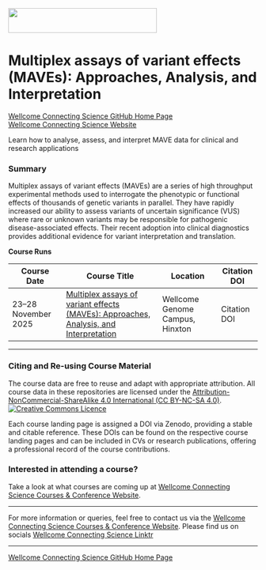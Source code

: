 <img src="https://coursesandconferences.wellcomeconnectingscience.org/wp-content/themes/wcc_courses_and_conferences/dist/assets/svg/logo.svg" width="300" height="50"> 

# Multiplex assays of variant effects (MAVEs): Approaches, Analysis, and Interpretation

[Wellcome Connecting Science GitHub Home Page](https://github.com/WCSCourses) <br /> 
[Wellcome Connecting Science Website](https://coursesandconferences.wellcomeconnectingscience.org/event/multiplex-assays-of-variant-effects-maves-approaches-analysis-and-interpretation-20251123/)

Learn how to analyse, assess, and interpret MAVE data for clinical and research applications 

### Summary

Multiplex assays of variant effects (MAVEs) are a series of high throughput experimental methods used to interrogate the phenotypic or functional effects of thousands of genetic variants in parallel. They have rapidly increased our ability to assess variants of uncertain significance (VUS) where rare or unknown variants may be responsible for pathogenic disease-associated effects. Their recent adoption into clinical diagnostics provides additional evidence for variant interpretation and translation.


**Course Runs**      

| Course Date | Course Title | Location |Citation DOI |
|-------------|--------------|----------|-------------|
| 23–28 November 2025  | [Multiplex assays of variant effects (MAVEs): Approaches, Analysis, and Interpretation]() | Wellcome Genome Campus, Hinxton |Citation DOI |

******

### Citing and Re-using Course Material

The course data are free to reuse and adapt with appropriate attribution. All course data in these repositories are licensed under the <a rel="license" href="https://creativecommons.org/licenses/by-nc-sa/4.0/">Attribution-NonCommercial-ShareAlike 4.0 International (CC BY-NC-SA 4.0)</a>. <a rel="license" href="http://creativecommons.org/licenses/by/4.0/"><img alt="Creative Commons Licence" style="border-width:0" src="https://i.creativecommons.org/l/by-nc-sa/4.0/88x31.png" /></a><br /> 

Each course landing page is assigned a DOI via Zenodo, providing a stable and citable reference. These DOIs can be found on the respective course landing pages and can be included in CVs or research publications, offering a professional record of the course contributions.

### Interested in attending a course?

Take a look at what courses are coming up at [Wellcome Connecting Science Courses & Conference Website](https://coursesandconferences.wellcomeconnectingscience.org/our-events/).

---

For more information or queries, feel free to contact us via the [Wellcome Connecting Science Courses & Conference Website](https://coursesandconferences.wellcomeconnectingscience.org/our-events/). 
Please find us on socials [Wellcome Connecting Science Linktr](https://linktr.ee/eventswcs)

---

[Wellcome Connecting Science GitHub Home Page](https://github.com/WCSCourses) 
